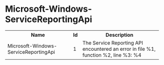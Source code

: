 # Microsoft-Windows-ServiceReportingApi

<table>
<colgroup><col/><col/><col/></colgroup>
<tr><th>Name</th><th>Id</th><th>Description</th></tr>
<tr><td>Microsoft-Windows-ServiceReportingApi</td><td>1</td><td>The Service Reporting API encountered an error in file %1, function %2, line %3: %4</td></tr>
</table>
